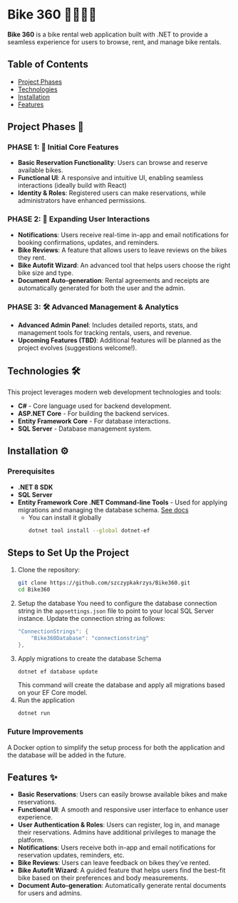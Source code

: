 # Bike 360 🚴‍♂️🚴‍♀️  
**Bike 360** is a bike rental web application built with .NET to provide a seamless experience for users to browse, rent, and manage bike rentals.

## Table of Contents
- [Project Phases](#project-phases-📅)
- [Technologies](#technologies-🛠️)
- [Installation](#installation-⚙️)
- [Features](#features-✨)



## Project Phases 📅

### PHASE 1: 🚀 Initial Core Features
- **Basic Reservation Functionality**: Users can browse and reserve available bikes.
- **Functional UI**: A responsive and intuitive UI, enabling seamless interactions (ideally build with React)
- **Identity & Roles**: Registered users can make reservations, while administrators have enhanced permissions.

### PHASE 2: 📢 Expanding User Interactions
- **Notifications**: Users receive real-time in-app and email notifications for booking confirmations, updates, and reminders.
- **Bike Reviews**: A feature that allows users to leave reviews on the bikes they rent.
- **Bike Autofit Wizard**: An advanced tool that helps users choose the right bike size and type.
- **Document Auto-generation**: Rental agreements and receipts are automatically generated for both the user and the admin.

### PHASE 3: 🛠️ Advanced Management & Analytics
- **Advanced Admin Panel**: Includes detailed reports, stats, and management tools for tracking rentals, users, and revenue.
- **Upcoming Features (TBD)**: Additional features will be planned as the project evolves (suggestions welcome!).


## Technologies 🛠️

This project leverages modern web development technologies and tools:

- **C#** - Core language used for backend development.
- **ASP.NET Core** - For building the backend services.
- **Entity Framework Core** - For database interactions.
- **SQL Server** - Database management system. 



## Installation ⚙️

### Prerequisites
- **.NET 8 SDK**
- **SQL Server**
- **Entity Framework Core .NET Command-line Tools** - Used for applying migrations and managing the database schema. [See docs](https://learn.microsoft.com/en-us/ef/core/cli/dotnet
)
   - You can install it globally
     ```bash
     dotnet tool install --global dotnet-ef
     ```

## Steps to Set Up the Project

1. Clone the repository:
   ```bash
   git clone https://github.com/szczypkakrzys/Bike360.git
   cd Bike360

2. Setup the database
    You need to configure the database connection string in the `appsettings.json` file to point to your local SQL Server instance. Update the connection string as follows:
    ```csharp
    "ConnectionStrings": {
        "Bike360Database": "connectionstring"
    },
    ```
3. Apply migrations to create the database Schema
    ```bash
    dotnet ef database update
    ```
    This command will create the database and apply all migrations based on your EF Core model.
4. Run the application
    ```bash
    dotnet run
    ```
### Future Improvements
A Docker option to simplify the setup process for both the application and the database will be added in the future.


## Features ✨

- **Basic Reservations**: Users can easily browse available bikes and make reservations.
- **Functional UI**: A smooth and responsive user interface to enhance user experience.
- **User Authentication & Roles**: Users can register, log in, and manage their reservations. Admins have additional privileges to manage the platform.
- **Notifications**: Users receive both in-app and email notifications for reservation updates, reminders, etc.
- **Bike Reviews**: Users can leave feedback on bikes they’ve rented.
- **Bike Autofit Wizard**: A guided feature that helps users find the best-fit bike based on their preferences and body measurements.
- **Document Auto-generation**: Automatically generate rental documents for users and admins.
